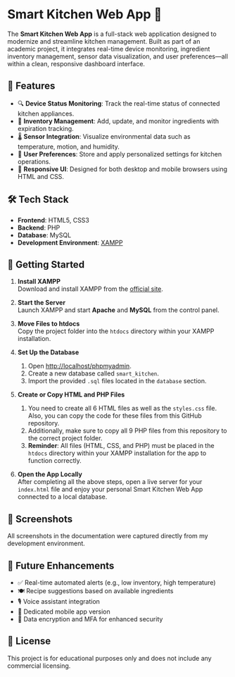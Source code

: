 # Smart Kitchen Web App 🍳

The **Smart Kitchen Web App** is a full-stack web application designed to modernize and streamline kitchen management. Built as part of an academic project, it integrates real-time device monitoring, ingredient inventory management, sensor data visualization, and user preferences—all within a clean, responsive dashboard interface.

## 📌 Features

- 🔍 **Device Status Monitoring**: Track the real-time status of connected kitchen appliances.
- 🧂 **Inventory Management**: Add, update, and monitor ingredients with expiration tracking.
- 🌡️ **Sensor Integration**: Visualize environmental data such as temperature, motion, and humidity.
- 👤 **User Preferences**: Store and apply personalized settings for kitchen operations.
- 📱 **Responsive UI**: Designed for both desktop and mobile browsers using HTML and CSS.

## 🛠️ Tech Stack

- **Frontend**: HTML5, CSS3
- **Backend**: PHP
- **Database**: MySQL
- **Development Environment**: [XAMPP](https://www.apachefriends.org/)

## 🚀 Getting Started

1. **Install XAMPP**  
   Download and install XAMPP from the [official site](https://www.apachefriends.org/index.html).

2. **Start the Server**  
   Launch XAMPP and start **Apache** and **MySQL** from the control panel.

3. **Move Files to htdocs**  
   Copy the project folder into the `htdocs` directory within your XAMPP installation.

4. **Set Up the Database**  
   1. Open [http://localhost/phpmyadmin](http://localhost/phpmyadmin).
   2. Create a new database called `smart_kitchen`.
   3. Import the provided `.sql` files located in the `database` section.

5. **Create or Copy HTML and PHP Files**  
   1. You need to create all 6 HTML files as well as the `styles.css` file. Also, you can copy the code for these files from this GitHub repository.
   2. Additionally, make sure to copy all 9 PHP files from this repository to the correct project folder.
   3. **Reminder**: All files (HTML, CSS, and PHP) must be placed in the `htdocs` directory within your XAMPP installation for the app to function correctly.

6. **Open the App Locally**  
   After completing all the above steps, open a live server for your `index.html` file and enjoy your personal Smart Kitchen Web App connected to a local database.

## 📸 Screenshots
All screenshots in the documentation were captured directly from my development environment.


## 🧠 Future Enhancements
- ✅ Real-time automated alerts (e.g., low inventory, high temperature)
- 🍽️ Recipe suggestions based on available ingredients
- 🎙️ Voice assistant integration
- 📱 Dedicated mobile app version
- 🔐 Data encryption and MFA for enhanced security

## 🧾 License
This project is for educational purposes only and does not include any commercial licensing.
